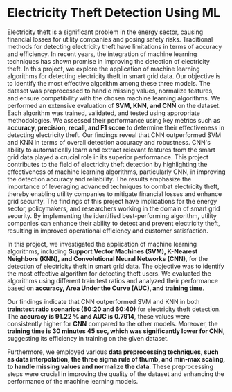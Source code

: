 # Electricity Theft Detection Using ML

Electricity theft is a significant problem in the energy sector, causing financial losses for utility companies and posing safety risks. Traditional methods for detecting electricity theft have limitations in terms of accuracy and efficiency. In recent years, the integration of machine learning techniques has shown promise in improving the detection of electricity theft. In this project, we explore the application of machine learning algorithms for detecting electricity theft in smart grid data. Our objective is to identify the most effective algorithm among these three models. The dataset was preprocessed to handle missing values, normalize features, and ensure compatibility with the chosen machine learning algorithms. We performed an extensive evaluation of **SVM, KNN, and CNN** on the dataset. Each algorithm was trained, validated, and tested using appropriate methodologies. We assessed their performance using key metrics such as **accuracy, precision, recall, and F1 score** to determine their effectiveness in detecting electricity theft. Our findings reveal that CNN outperformed SVM and KNN in terms of overall detection accuracy and robustness. CNN's ability to automatically learn and extract relevant features from the smart grid data played a crucial role in its superior performance. This project contributes to the field of electricity theft detection by highlighting the effectiveness of machine learning algorithms, particularly CNN, in improving the detection accuracy and reliability. The results emphasize the importance of leveraging advanced techniques to combat electricity theft, thereby enabling utility companies to mitigate financial losses and enhance grid security. The findings of this project have implications for the energy sector, policymakers, and researchers working in the domain of smart grid security. By implementing the identified best-performing algorithm, utility companies can enhance their ability to detect and prevent electricity theft, resulting in improved operational efficiency and customer satisfaction.


In this project, we investigated the application of machine learning algorithms, including **Support Vector Machines (SVM), K-Nearest Neighbors (KNN), and Convolutional Neural Networks (CNN)**, for the detection of electricity theft in smart grid data. The objective was to identify the most effective algorithm for detecting theft users. We evaluated the algorithms using different train:test ratios and analyzed their performance based on **accuracy, Area Under the Curve (AUC), and training time**.

Our findings indicate that CNN outperformed SVM and KNN in both **train:test ratio scenarios (80:20 and 60:40)** for electricity theft detection. The **accuracy is 91.22 % and AUC is 0.7914**, these values were consistently higher for **CNN** compared to the other models. Moreover, the **training time is  30 minutes 45 sec, which was significantly lower for CNN**, suggesting its efficiency in training on the given dataset.

Furthermore, we employed various **data preprocessing techniques, such as data interpolation, the three sigma rule of thumb, and min-max scaling, to handle missing values and normalize the data**. These preprocessing steps were crucial in improving the quality of the dataset and enhancing the performance of the machine learning models.

